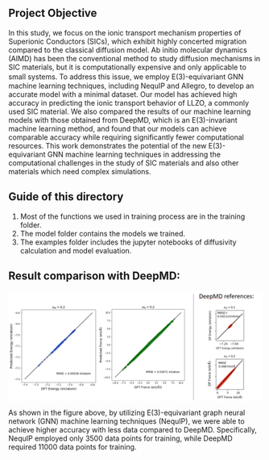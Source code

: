 ## Project Objective

In this study, we focus on the ionic transport mechanism properties of Superionic Conductors (SICs), which exhibit highly concerted migration compared to the classical diffusion model. Ab initio molecular dynamics (AIMD) has been the conventional method to study diffusion mechanisms in SIC materials, but it is computationally expensive and only applicable to small systems. To address this issue, we employ E(3)-equivariant GNN　machine learning techniques, including NequIP and Allegro, to develop an accurate model with a minimal dataset. Our model has achieved high accuracy in predicting the ionic transport behavior of LLZO, a commonly used SIC material. We also compared the results of our machine learning models with those obtained from DeepMD, which is an E(3)-invariant machine learning method, and found that our models can achieve comparable accuracy while requiring significantly fewer computational resources. This work demonstrates the potential of the new E(3)-equivariant GNN machine learning techniques in addressing the computational challenges in the study of SIC materials and also other materials which need complex simulations.

## Guide of this directory
1. Most of the functions we used in training process are in the training folder.
2. The model folder contains the models we trained.
3. The examples folder includes the jupyter notebooks of diffusivity calculation and model evaluation.

## Result comparison with DeepMD:

<img src=https://github.com/william860925/SIC-Ionic-Transport-Properties-Analysis-by-ML/blob/main/doc/comparison_figure.png width=900 p align="center">

As shown in the figure above, by utilizing E(3)-equivariant graph neural network (GNN) machine learning techniques (NequIP), we were able to achieve higher accuracy with less data compared to DeepMD. Specifically, NequIP employed only 3500 data points for training, while DeepMD required 11000 data points for training.
